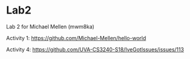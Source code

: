 # Lab2
Lab 2 for Michael Mellen (mwm8ka)

Activity 1: https://github.com/Michael-Mellen/hello-world

Activity 4: https://github.com/UVA-CS3240-S18/IveGotIssues/issues/113
